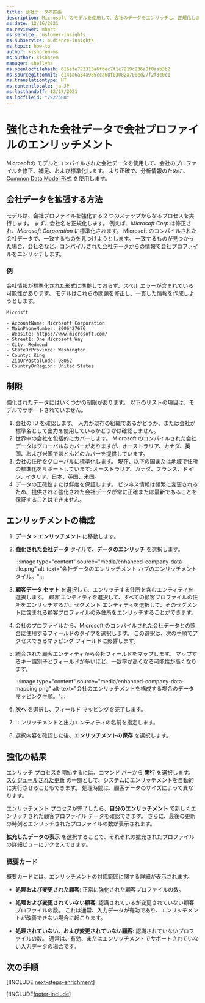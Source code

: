 ```yaml
---
title: 会社データの拡張
description: Microsoft のモデルを使用して、会社のデータをエンリッチし、正規化します。
ms.date: 12/16/2021
ms.reviewer: mhart
ms.service: customer-insights
ms.subservice: audience-insights
ms.topic: how-to
author: kishorem-ms
ms.author: kishorem
manager: shellyha
ms.openlocfilehash: 616efe723313a6fbec7f1c7219c236a8f0aab3b2
ms.sourcegitcommit: e141a6a34a985cca68f03082a700ed27f2f3c0c1
ms.translationtype: HT
ms.contentlocale: ja-JP
ms.lasthandoff: 12/17/2021
ms.locfileid: "7927588"
---
```

# <a name="enrichment-of-company-profiles-with-enhanced-company-data"></a>強化された会社データで会社プロファイルのエンリッチメント

Microsoftの モデルとコンパイルされた会社データを使用して、会社のプロファイルを修正、補足、および標準化します。 より正確で、分析情報のために、[Common Data Model 形式](/common-data-model/schema/core/applicationcommon/account) を使用します。

## <a name="how-we-enhance-company-data"></a>会社データを拡張する方法

モデルは、会社プロファイルを強化する 2 つのステップからなるプロセスを実行します。 まず、会社名を正規化します。 例えば、*Microsoft Corp* は修正され、*Microsoft Corporation* に標準化されます。 Microsoft のコンパイルされた会社データで、一致するものを見つけようとします。 一致するものが見つかった場合、会社名など、コンパイルされた会社データからの情報で会社プロファイルをエンリッチします。


### <a name="example"></a>例

会社情報が標準化された形式に準拠しておらず、スペル エラーが含まれている可能性があります。 モデルはこれらの問題を修正し、一貫した情報を作成しようとします。

```Input
Microsft
```

```Output
- AccountName: Microsoft Corporation
- MainPhoneNumber: 8006427676
- Website: https://www.microsoft.com/
- Street1: One Microsoft Way
- City: Redmond
- StateOrProvince: Washington
- County: King
- ZipOrPostalCode: 98052
- CountryOrRegion: United States
```

## <a name="limitations"></a>制限

強化されたデータにはいくつかの制限があります。 以下のリストの項目は、モデルでサポートされていません。

1.  会社の ID を確認します。 入力が既存の組織であるかどうか、または会社が標準名として出力を使用しているかどうかは確認しません。
2.  世界中の会社を包括的にカバーします。 Microsoft のコンパイルされた会社データはグローバルなカバーがありますが、オーストラリア、カナダ、英国、および米国でほとんどのカバーを提供しています。
3.  会社の住所をグローバルに標準化します。 現在、以下の国または地域で住所の標準化をサポートしています: オーストラリア、カナダ、フランス、ドイツ、イタリア、日本、英国、米国。
4.  データの正確性または鮮度を保証します。 ビジネス情報は頻繁に変更されるため、提供される強化された会社データが常に正確または最新であることを保証することはできません。

## <a name="configure-the-enrichment"></a>エンリッチメントの構成

1. **データ** > **エンリッチメント** に移動します。

1. **強化された会社データ** タイルで、**データのエンリッチ** を選択します。

   :::image type="content" source="media/enhanced-company-data-tile.png" alt-text="会社データのエンリッチメント ハブのエンリッチメント タイル。":::

1. **顧客データ セット** を選択して、エンリッチする住所を含むエンティティを選択します。 *顧客* エンティティを選択して、すべての顧客プロファイルの住所をエンリッチするか、セグメント エンティティを選択して、そのセグメントに含まれる顧客プロファイルのみ住所をエンリッチすることができます。

1. 会社のプロファイルから、Microsoft のコンパイルされた会社データとの照合に使用するフィールドのタイプを選択します。 この選択は、次の手順でアクセスできるマッピング フィールドに影響します。

1.  統合された顧客エンティティから会社フィールドをマップします。 マップするキー識別子とフィールドが多いほど、一致率が高くなる可能性が高くなります。

    :::image type="content" source="media/enhanced-company-data-mapping.png" alt-text="会社のエンリッチメントを構成する場合のデータ マッピング手順。":::

1. **次へ** を選択し、フィールド マッピングを完了します。

1. エンリッチメントと出力エンティティの名前を指定します。

1. 選択内容を確認した後、**エンリッチメントの保存** を選択します。

## <a name="enrichment-results"></a>強化の結果

エンリッチ プロセスを開始するには、コマンド バーから **実行** を選択します。 [スケジュールされた更新](system.md#schedule-tab) の一部として、システムにエンリッチメントを自動的に実行させることもできます。 処理時間は、顧客データのサイズによって異なります。

エンリッチメント プロセスが完了したら、**自分のエンリッチメント** で新しくエンリッチされた顧客プロファイル データを確認できます。 さらに、最後の更新の時刻とエンリッチされたプロファイルの数が表示されます。

**拡充したデータの表示** を選択することで、それぞれの拡充されたプロファイルの詳細ビューにアクセスできます。

### <a name="overview-card"></a>概要カード

概要カードには、エンリッチメントの対応範囲に関する詳細が表示されます。 

* **処理および変更された顧客**: 正常に強化された顧客プロファイルの数。

* **処理および変更されていない顧客**: 認識されているが変更されていない顧客プロファイルの数。 これは通常、入力データが有効であり、エンリッチメントが改善できない場合に起こります。

* **処理されていない、および変更されていない顧客**: 認識されていないプロファイルの数。 通常は、有効、またはエンリッチメントでサポートされていない入力データの場合です。

## <a name="next-steps"></a>次の手順

[!INCLUDE [next-steps-enrichment](../includes/next-steps-enrichment.md)]

[!INCLUDE[footer-include](../includes/footer-banner.md)]
